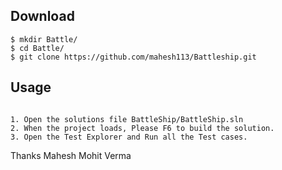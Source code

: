 
## Download

```
$ mkdir Battle/
$ cd Battle/
$ git clone https://github.com/mahesh113/Battleship.git
```


## Usage

```

1. Open the solutions file BattleShip/BattleShip.sln
2. When the project loads, Please F6 to build the solution.
3. Open the Test Explorer and Run all the Test cases.

```


Thanks
Mahesh Mohit Verma
